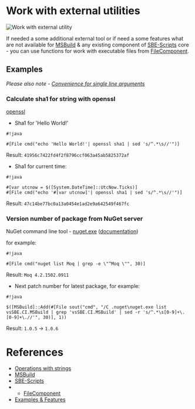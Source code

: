 # Work with external utilities

![Work with external utility](https://bytebucket.org/3F/vssolutionbuildevent/wiki/Resources/examples/ext_utility.png)

If needed a some additional external tool or if need a some features what are not available for [MSBuild](../Scripts_&_Commands/MSBuild) & any existing component of [SBE-Scripts](../Scripts_&_Commands/SBE-Scripts) core - you can use functions for work with executable files from [FileComponent](../Scripts_&_Commands/SBE-Scripts/Components/FileComponent).

## Examples

*Please also note - [Convenience for single line arguments](Strings)*

### Calculate sha1 for string with openssl

[openssl](https://www.openssl.org/docs/apps/openssl.html)

* Sha1 for 'Hello World!'
```
#!java

#[File cmd("echo 'Hello World!'| openssl sha1 | sed 's/^.*\s//'")]
```
Result: `41956c7422fd4f2f8796ccf063a45ab5825372af`

* Sha1 for current time:

```
#!java

#[var utcnow = $([System.DateTime]::UtcNow.Ticks)]
#[File cmd("echo '#[var utcnow]'| openssl sha1 | sed 's/^.*\s//'")]
```
Result: `47c14be77bc0a13a0454e1ad2e9a642549f467fc`


### Version number of package from NuGet server

NuGet command line tool - [nuget.exe](https://www.nuget.org/nuget.exe) ([documentation](http://docs.nuget.org/Consume/Command-Line-Reference))

for example:
```
#!java

#[File cmd("nuget list Moq | grep -e \"^Moq \"", 30)]
```
Result: `Moq 4.2.1502.0911`

* Next patch number for latest package, for example:
```
#!java

$([MSBuild]::Add(#[File sout("cmd", "/C .nuget\nuget.exe list vsSBE.CI.MSBuild | grep 'vsSBE.CI.MSBuild' | sed -r 's/^.*\s[0-9]+\.[0-9]+\.//'", 30)], 1))
```
Result: `1.0.5` -> `1.0.6`

# References

* [Operations with strings](Strings)
* [MSBuild](../Scripts_&_Commands/MSBuild)
* [SBE-Scripts](../Scripts_&_Commands/SBE-Scripts)
* * [FileComponent](../Scripts_&_Commands/SBE-Scripts/Components/FileComponent)
* [Examples & Features](../Examples)

